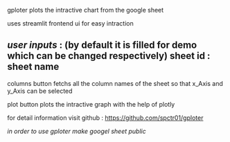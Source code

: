 gploter plots the intractive chart from the google sheet

uses streamlit frontend ui for easy intraction


*user inputs* : (by default it is filled for demo  which can be changed respectively)
sheet id :
sheet name
-------------

columns button fetchs all the column names of the sheet so that x_Axis  and y_Axis can be selected

plot button plots the intractive graph with the help of plotly

for detail information visit github : https://github.com/spctr01/gploter

*in order to use gploter make googel sheet public*